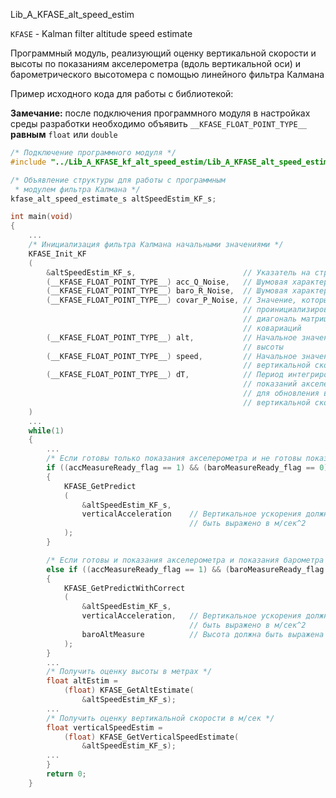 Lib_A_KFASE_alt_speed_estim

`KFASE` - Kalman filter altitude speed estimate

Программный модуль, реализующий оценку вертикальной скорости и высоты по показаниям акселерометра (вдоль вертикальной оси) и барометрического высотомера с помощью линейного фильтра Калмана

Пример исходного кода для работы с библиотекой:

**Замечание:** после подключения программного модуля в настройках среды разработки необходимо объявить `__KFASE_FLOAT_POINT_TYPE__` **равным** `float` или `double`

```C
/* Подключение программного модуля */
#include "../Lib_A_KFASE_kf_alt_speed_estim/Lib_A_KFASE_alt_speed_estim.h" 

/* Объявление структуры для работы с программным 
 * модулем фильтра Калмана */
kfase_alt_speed_estimate_s altSpeedEstim_KF_s;

int main(void)
{
	...
	/* Инициализация фильтра Калмана начальными значениями */
	KFASE_Init_KF
	(
		&altSpeedEstim_KF_s,						// Указатель на структуру
		(__KFASE_FLOAT_POINT_TYPE__) acc_Q_Noise,	// Шумовая характеристика акселерометра ()
		(__KFASE_FLOAT_POINT_TYPE__) baro_R_Noise,	// Шумовая характеристика барометра
		(__KFASE_FLOAT_POINT_TYPE__) covar_P_Noise,	// Значение, которым будет 
													// проинициализирована 
													// диагональ матрицы 
													// ковариаций
		(__KFASE_FLOAT_POINT_TYPE__) alt,			// Начальное значение 
													// высоты
		(__KFASE_FLOAT_POINT_TYPE__) speed,			// Начальное значение 
													// вертикальной скорости
		(__KFASE_FLOAT_POINT_TYPE__) dT,			// Период интегрирования 
													// показаний акселерометра 
													// для обновления высоты и 
													// вертикальной скорости
	)
	...
	while(1)
	{
		...
		/* Если готовы только показания акселерометра и не готовы показания барометра */
		if ((accMeasureReady_flag == 1) && (baroMeasureReady_flag == 0))
		{
			KFASE_GetPredict
			(
				&altSpeedEstim_KF_s, 
				verticalAcceleration	// Вертикальное ускорения должно 
										// быть выражено в м/сек^2
			);
		}

		/* Если готовы и показания акселерометра и показания барометра */
		else if ((accMeasureReady_flag == 1) && (baroMeasureReady_flag == 1))
		{
			KFASE_GetPredictWithCorrect
			(
				&altSpeedEstim_KF_s, 
				verticalAcceleration, 	// Вертикальное ускорения должно 
										// быть выражено в м/сек^2
				baroAltMeasure			// Высота должна быть выражена в метрах
			);
		}
		...
		/* Получить оценку высоты в метрах */
		float altEstim = 
			(float) KFASE_GetAltEstimate(
				&altSpeedEstim_KF_s);
		...
		/* Получить оценку вертикальной скорости в м/сек */
		float verticalSpeedEstim = 
			(float) KFASE_GetVerticalSpeedEstimate(
				&altSpeedEstim_KF_s);
		...
		}
		return 0;
	}
```